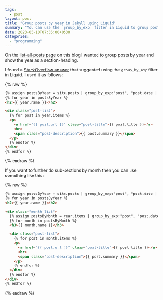 ```yaml
---
tags:
  - post
layout: post
title: "Group posts by year in Jekyll using Liquid"
summary: "You can use the `group_by_exp` filter in Liquid to group posts by year"
date: 2023-05-10T07:55:00+0530
categories:
  - "programming"
---
```


On the [list-all-posts page](/blog) on this blog I wanted to group posts by year and show the year as a section-heading.

I found a [StackOverflow answer](https://stackoverflow.com/a/61346228/4717436) that suggested using the `group_by_exp` filter in Liquid. I used it as follows:

{% raw %}
```html
{% assign postsByYear = site.posts | group_by_exp:"post", "post.date | date: '%Y'" %}
{% for year in postsByYear %}
<h2>{{ year.name }}</h2>

<div class="post-list">
  {% for post in year.items %}
  <p>
    <a href="{{ post.url }}" class="post-title">{{ post.title }}</a>
    <br>
    <span class="post-description">{{ post.summary }}</span>
  </p>
  {% endfor %}
</div>
{% endfor %}
```
{% endraw %}

If you want to further do sub-sections by month then you can use something like this:

{% raw %}
```html
{% assign postsByYear = site.posts | group_by_exp:"post", "post.date | date: '%Y'" %}
{% for year in postsByYear %}
<h2>{{ year.name }}</h2>

<div class="month-list">
  {% assign postsByMonth = year.items | group_by_exp:"post", "post.date | date: '%B'" %}
  {% for month in postsByMonth %}
  <h3>{{ month.name }}</h3>

  <div class="post-list">
    {% for post in month.items %}
    <p>
      <a href="{{ post.url }}" class="post-title">{{ post.title }}</a>
      <br>
      <span class="post-description">{{ post.summary }}</span>
    </p>
    {% endfor %}
  </div>
  {% endfor %}
</div>
{% endfor %}
```
{% endraw %}
